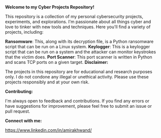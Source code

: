**Welcome to my Cyber Projects Repository!**

This repository is a collection of my personal cybersecurity projects, experiments, and explorations. I'm passionate about all things cyber and love to tinker with new tools and techniques. Here you'll find a variety of projects, including:

**Ransomware**: This, along with its decryption file, is a Python ransomware script that can be run on a Linux system.
**Keylogger**: This is a keylogger script that can be run on a system and the attacker can monitor keystrokes that the victim does.
**Port Scanner**: This port scanner is written in Python and scans TCP ports on a given target. 
**Disclaimer:**

The projects in this repository are for educational and research purposes only. I do not condone any illegal or unethical activity. Please use these projects responsibly and at your own risk.

**Contributing:**

I'm always open to feedback and contributions. If you find any errors or have suggestions for improvement, please feel free to submit an issue or pull request.

**Connect with me:**

https://www.linkedin.com/in/amirakhwand/

